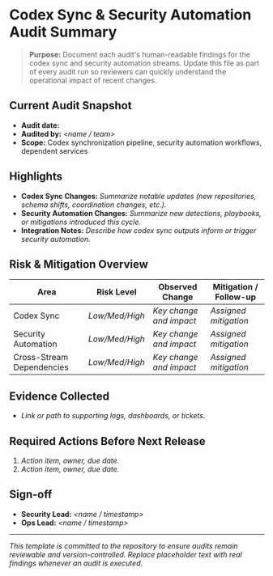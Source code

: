# Codex Sync & Security Automation Audit Summary

> **Purpose:** Document each audit's human-readable findings for the codex sync and security automation streams. Update this file as part of every audit run so reviewers can quickly understand the operational impact of recent changes.

## Current Audit Snapshot
- **Audit date:** _<YYYY-MM-DD>_
- **Audited by:** _<name / team>_
- **Scope:** Codex synchronization pipeline, security automation workflows, dependent services

## Highlights
- **Codex Sync Changes:** _Summarize notable updates (new repositories, schema shifts, coordination changes, etc.)._
- **Security Automation Changes:** _Summarize new detections, playbooks, or mitigations introduced this cycle._
- **Integration Notes:** _Describe how codex sync outputs inform or trigger security automation._

## Risk & Mitigation Overview
| Area | Risk Level | Observed Change | Mitigation / Follow-up |
|------|------------|-----------------|-------------------------|
| Codex Sync | _Low/Med/High_ | _Key change and impact_ | _Assigned mitigation_ |
| Security Automation | _Low/Med/High_ | _Key change and impact_ | _Assigned mitigation_ |
| Cross-Stream Dependencies | _Low/Med/High_ | _Key change and impact_ | _Assigned mitigation_ |

## Evidence Collected
- _Link or path to supporting logs, dashboards, or tickets._

## Required Actions Before Next Release
1. _Action item, owner, due date._
2. _Action item, owner, due date._

## Sign-off
- **Security Lead:** _<name / timestamp>_
- **Ops Lead:** _<name / timestamp>_

---
_This template is committed to the repository to ensure audits remain reviewable and version-controlled. Replace placeholder text with real findings whenever an audit is executed._
